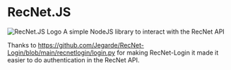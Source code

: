 # RecNet.JS
![RecNet.JS Logo](https://user-images.githubusercontent.com/49346095/154351732-24f22c00-fda6-4e5a-9cfb-9decbc69b840.png)
A simple NodeJS library to interact with the RecNet API

Thanks to https://github.com/Jegarde/RecNet-Login/blob/main/recnetlogin/login.py for making RecNet-Login it made it easier to do authentication in the RecNet API.

